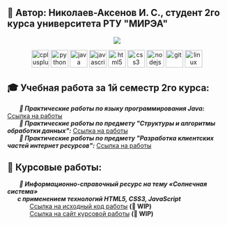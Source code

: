 ## 👋 Автор: Николаев-Аксенов И. С., студент 2го курса университета РТУ "МИРЭА"
<p align="center"><a href="https://vk.com/nikolaevaxenov" target="_blank"><img src="https://img.shields.io/badge/VK-ВКонтакте-blue?style=for-the-badge&logo=VK"></a></p>
<p align="center">
<img src="https://devicons.github.io/devicon/devicon.git/icons/cplusplus/cplusplus-original.svg" alt="cplusplus" width="40" height="40"/>
<img src="https://devicons.github.io/devicon/devicon.git/icons/python/python-original.svg" alt="python" width="40" height="40"/>
<img src="https://devicons.github.io/devicon/devicon.git/icons/java/java-original-wordmark.svg" alt="java" width="40" height="40"/>
<img src="https://devicons.github.io/devicon/devicon.git/icons/javascript/javascript-original.svg" alt="javascript" width="40" height="40"/>
<img src="https://devicons.github.io/devicon/devicon.git/icons/html5/html5-original-wordmark.svg" alt="html5" width="40" height="40"/>
<img src="https://devicons.github.io/devicon/devicon.git/icons/css3/css3-original-wordmark.svg" alt="css3" width="40" height="40"/> 
<img src="https://devicons.github.io/devicon/devicon.git/icons/nodejs/nodejs-original-wordmark.svg" alt="nodejs" width="40" height="40"/>
<img src="https://www.vectorlogo.zone/logos/git-scm/git-scm-icon.svg" alt="git" width="40" height="40"/> 
<img src="https://devicons.github.io/devicon/devicon.git/icons/linux/linux-original.svg" alt="linux" width="40" height="40"/>
</p>

## 🎓 Учебная работа за 1й семестр 2го курса:
&nbsp;&nbsp;&nbsp;&nbsp;&nbsp;&nbsp;
<b><i>📒 Практические работы по языку программирования Java:</b></i> <a href="https://github.com/Frischmann/JavaPR/">Ссылка на работы</a><br>
&nbsp;&nbsp;&nbsp;&nbsp;&nbsp;&nbsp;
<b><i>📕 Практические работы по предмету "Структуры и алгоритмы обработки данных":</b></i> <a href="https://github.com/Frischmann/SiAOD/">Ссылка на работы</a><br>
&nbsp;&nbsp;&nbsp;&nbsp;&nbsp;&nbsp;
<b><i>📓 Практические работы по предмету "Разработка клиентских частей интернет ресурсов":</b></i> <a href="https://github.com/Frischmann/WebDev/">Ссылка на работы</a>
<br>
## 📜 Курсовые работы:
&nbsp;&nbsp;&nbsp;&nbsp;&nbsp;&nbsp;
<b><i>🌌 Информационно-справочный ресурс на тему «Солнечная система»<br>
&nbsp;&nbsp;&nbsp;&nbsp;&nbsp;&nbsp;
  с применением технологий HTML5, CSS3, JavaScript</b></i></b><br>
&nbsp;&nbsp;&nbsp;&nbsp;&nbsp;&nbsp;&nbsp;&nbsp;&nbsp;&nbsp;&nbsp;&nbsp;
  <a href="https://github.com/Frischmann/SolarSystemCW">Ссылка на исходный код работы</a> <b>(🔧 WIP)</b><br>
&nbsp;&nbsp;&nbsp;&nbsp;&nbsp;&nbsp;&nbsp;&nbsp;&nbsp;&nbsp;&nbsp;&nbsp;
  <a href="https://frischmann.github.io/SolarSystemCW/">Ссылка на сайт курсовой работы</a> <b>(🔧 WIP)</b>
  
